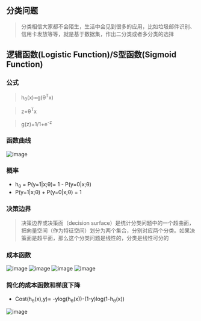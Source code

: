 
## 分类问题
> 分类相信大家都不会陌生，生活中会见到很多的应用，比如垃圾邮件识别、信用卡发放等等，就是基于数据集，作出二分类或者多分类的选择

## 逻辑函数(Logistic Function)/S型函数(Sigmoid Function)
### 公式
> h<sub>θ</sub>(x)=g(θ<sup>T</sup>x)

> z=θ<sup>T</sup>x

> g(z)=1/1+e<sup>-z</sup>

### 函数曲线
![image](https://user-images.githubusercontent.com/13389058/145672042-126811d4-eed4-498e-9508-68402067a423.png)

### 概率
* h<sub>θ</sub> = P(y=1|x;θ)= 1 - P(y=0|x;θ)
* P(y=1|x;θ) + P(y=0|x;θ) = 1

### 决策边界
> 决策边界或决策面（decision surface）是统计分类问题中的一个超曲面，把向量空间（作为特征空间）划分为两个集合，分别对应两个分类。如果决策面是超平面，那么这个分类问题是线性的，分类是线性可分的

### 成本函数
![image](https://user-images.githubusercontent.com/13389058/145698823-069a9f20-a89a-4dfd-8991-834b0407f8d9.png)
![image](https://user-images.githubusercontent.com/13389058/145698837-734ed24c-4f02-4e87-ad08-bc2406b0845d.png)
![image](https://user-images.githubusercontent.com/13389058/145698845-7413dec4-7fb4-43ed-8d3c-8336178d70bf.png)
![image](https://user-images.githubusercontent.com/13389058/145698850-192a80e4-005b-467e-9042-e0a88fe31b8f.png)

### 简化的成本函数和梯度下降
* Cost(h<sub>θ</sub>(x),y)= -ylog(h<sub>θ</sub>(x))-(1-y)log(1-h<sub>θ</sub>(x))

![image](https://user-images.githubusercontent.com/13389058/145699251-15d11aa5-225c-431d-9d3d-45fd0743817e.png)
